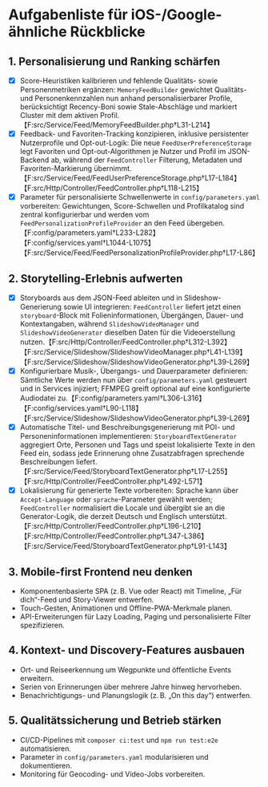 # Aufgabenliste für iOS-/Google-ähnliche Rückblicke

## 1. Personalisierung und Ranking schärfen
- [x] Score-Heuristiken kalibrieren und fehlende Qualitäts- sowie Personenmetriken ergänzen: `MemoryFeedBuilder` gewichtet Qualitäts- und Personenkennzahlen nun anhand personalisierbarer Profile, berücksichtigt Recency-Boni sowie Stale-Abschläge und markiert Cluster mit dem aktiven Profil.【F:src/Service/Feed/MemoryFeedBuilder.php†L31-L214】
- [x] Feedback- und Favoriten-Tracking konzipieren, inklusive persistenter Nutzerprofile und Opt-out-Logik: Die neue `FeedUserPreferenceStorage` legt Favoriten und Opt-out-Algorithmen je Nutzer und Profil im JSON-Backend ab, während der `FeedController` Filterung, Metadaten und Favoriten-Markierung übernimmt.【F:src/Service/Feed/FeedUserPreferenceStorage.php†L17-L184】【F:src/Http/Controller/FeedController.php†L118-L215】
- [x] Parameter für personalisierte Schwellenwerte in `config/parameters.yaml` vorbereiten: Gewichtungen, Score-Schwellen und Profilkatalog sind zentral konfigurierbar und werden vom `FeedPersonalizationProfileProvider` an den Feed übergeben.【F:config/parameters.yaml†L233-L282】【F:config/services.yaml†L1044-L1075】【F:src/Service/Feed/FeedPersonalizationProfileProvider.php†L17-L86】

## 2. Storytelling-Erlebnis aufwerten
- [x] Storyboards aus dem JSON-Feed ableiten und in Slideshow-Generierung sowie UI integrieren: `FeedController` liefert jetzt einen `storyboard`-Block mit Folieninformationen, Übergängen, Dauer- und Kontextangaben, während `SlideshowVideoManager` und `SlideshowVideoGenerator` dieselben Daten für die Videoerstellung nutzen.【F:src/Http/Controller/FeedController.php†L312-L392】【F:src/Service/Slideshow/SlideshowVideoManager.php†L41-L139】【F:src/Service/Slideshow/SlideshowVideoGenerator.php†L39-L269】
- [x] Konfigurierbare Musik-, Übergangs- und Dauerparameter definieren: Sämtliche Werte werden nun über `config/parameters.yaml` gesteuert und in Services injiziert; FFMPEG greift optional auf eine konfigurierte Audiodatei zu.【F:config/parameters.yaml†L306-L316】【F:config/services.yaml†L90-L118】【F:src/Service/Slideshow/SlideshowVideoGenerator.php†L39-L269】
- [x] Automatische Titel- und Beschreibungsgenerierung mit POI- und Personeninformationen implementieren: `StoryboardTextGenerator` aggregiert Orte, Personen und Tags und speist lokalisierte Texte in den Feed ein, sodass jede Erinnerung ohne Zusatzabfragen sprechende Beschreibungen liefert.【F:src/Service/Feed/StoryboardTextGenerator.php†L17-L255】【F:src/Http/Controller/FeedController.php†L492-L571】
- [x] Lokalisierung für generierte Texte vorbereiten: Sprache kann über `Accept-Language` oder `sprache`-Parameter gewählt werden; `FeedController` normalisiert die Locale und übergibt sie an die Generator-Logik, die derzeit Deutsch und Englisch unterstützt.【F:src/Http/Controller/FeedController.php†L196-L210】【F:src/Http/Controller/FeedController.php†L347-L386】【F:src/Service/Feed/StoryboardTextGenerator.php†L91-L143】

## 3. Mobile-first Frontend neu denken
- Komponentenbasierte SPA (z. B. Vue oder React) mit Timeline, „Für dich“-Feed und Story-Viewer entwerfen.
- Touch-Gesten, Animationen und Offline-PWA-Merkmale planen.
- API-Erweiterungen für Lazy Loading, Paging und personalisierte Filter spezifizieren.

## 4. Kontext- und Discovery-Features ausbauen
- Ort- und Reiseerkennung um Wegpunkte und öffentliche Events erweitern.
- Serien von Erinnerungen über mehrere Jahre hinweg hervorheben.
- Benachrichtigungs- und Planungslogik (z. B. „On this day“) entwerfen.

## 5. Qualitätssicherung und Betrieb stärken
- CI/CD-Pipelines mit `composer ci:test` und `npm run test:e2e` automatisieren.
- Parameter in `config/parameters.yaml` modularisieren und dokumentieren.
- Monitoring für Geocoding- und Video-Jobs vorbereiten.

